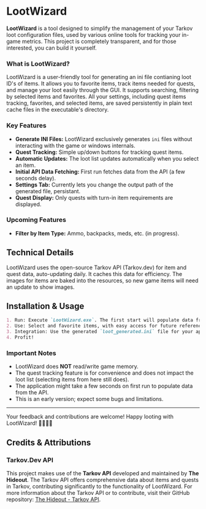 # LootWizard
**LootWizard** is a tool designed to simplify the management of your Tarkov loot configuration files, used by various online tools for tracking your in-game metrics. This project is completely transparent, and for those interested, you can build it yourself.

### What is LootWizard?
LootWizard is a user-friendly tool for generating an ini file contianing loot ID's of items.
It allows you to favorite items, track items needed for quests, and manage your loot easily through the GUI. It supports searching, filtering by selected items and favorites. All your settings, including quest items tracking, favorites, and selected items, are saved persistently in plain text cache files in the executable's directory.

### Key Features
- **Generate INI Files:** LootWizard exclusively generates `ini` files without interacting with the game or windows internals.
- **Quest Tracking:** Simple up/down buttons for tracking quest items.
- **Automatic Updates:** The loot list updates automatically when you select an item.
- **Initial API Data Fetching:** First run fetches data from the API (a few seconds delay).
- **Settings Tab:** Currently lets you change the output path of the generated file, persistant.
- **Quest Display:** Only quests with turn-in item requirements are displayed.

### Upcoming Features
- **Filter by Item Type:** Ammo, backpacks, meds, etc. (in progress).

## Technical Details
LootWizard uses the open-source Tarkov API (Tarkov.dev) for item and quest data, auto-updating daily. It caches this data for efficiency. The images for items are baked into the resources, so new game items will need an update to show images.

## Installation & Usage

```markdown
1. Run: Execute `LootWizard.exe`. The first start will populate data from the API.
2. Use: Select and favorite items, with easy access for future reference.
3. Integration: Use the generated `loot_generated.ini` file for your applications.
4. Profit!
```

### Important Notes
- LootWizard does **NOT** read/write game memory.
- The quest tracking feature is for convenience and does not impact the loot list (selecting items from here still does).
- The application might take a few seconds on first run to populate data from the API.
- This is an early version; expect some bugs and limitations.

---

Your feedback and contributions are welcome! Happy looting with LootWizard! 🧙‍♂️💼🔮


## Credits & Attributions

### Tarkov.Dev API
This project makes use of the **Tarkov API** developed and maintained by **The Hideout**. The Tarkov API offers comprehensive data about items and quests in Tarkov, contributing significantly to the functionality of LootWizard.
For more information about the Tarkov API or to contribute, visit their GitHub repository: [The Hideout - Tarkov API](https://github.com/the-hideout/tarkov-api).
